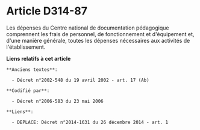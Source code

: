 # Article D314-87

Les dépenses du Centre national de documentation pédagogique comprennent les frais de personnel, de fonctionnement et
d'équipement et, d'une manière générale, toutes les dépenses nécessaires aux activités de l'établissement.

**Liens relatifs à cet article**

	**Anciens textes**:

	  - Décret n°2002-548 du 19 avril 2002 - art. 17 (Ab)

	**Codifié par**:

	  - Décret n°2006-583 du 23 mai 2006

	**Liens**:

	  - DEPLACE: Décret n°2014-1631 du 26 décembre 2014 - art. 1
